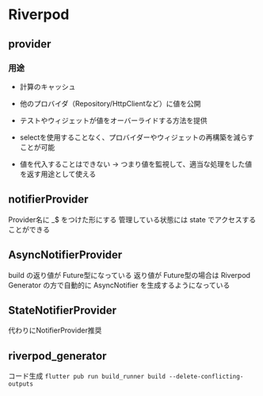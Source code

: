 # Riverpod

## provider
### 用途
- 計算のキャッシュ
- 他のプロバイダ（Repository/HttpClientなど）に値を公開
- テストやウィジェットが値をオーバーライドする方法を提供
- selectを使用することなく、プロバイダーやウィジェットの再構築を減らすことが可能

- 値を代入することはできない → つまり値を監視して、適当な処理をした値を返す用途として使える

## notifierProvider
Provider名に _$ をつけた形にする
管理している状態には state でアクセスすることができる

## AsyncNotifierProvider
build の返り値が Future型になっている
返り値が Future型の場合は Riverpod Generator の方で自動的に AsyncNotifier を生成するようになっている

## StateNotifierProvider
代わりにNotifierProvider推奨


## riverpod_generator
コード生成
`flutter pub run build_runner build --delete-conflicting-outputs`
